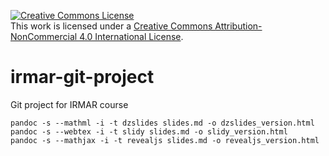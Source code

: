 <a rel="license" href="http://creativecommons.org/licenses/by-nc/4.0/"><img alt="Creative Commons License" style="border-width:0" src="https://i.creativecommons.org/l/by-nc/4.0/88x31.png" /></a><br />This work is licensed under a <a rel="license" href="http://creativecommons.org/licenses/by-nc/4.0/">Creative Commons Attribution-NonCommercial 4.0 International License</a>.

# irmar-git-project

Git project for IRMAR course 

```
pandoc -s --mathml -i -t dzslides slides.md -o dzslides_version.html
pandoc -s --webtex -i -t slidy slides.md -o slidy_version.html
pandoc -s --mathjax -i -t revealjs slides.md -o revealjs_version.html
```
